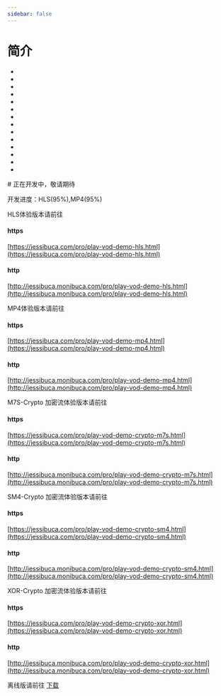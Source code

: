 ```yaml
---
sidebar: false
---
```


# 简介
-
-
-
-
-
-
-
-
-
-
-
-
-
-
<Rice/>
# 正在开发中，敬请期待


开发进度：HLS(95%),MP4(95%)

HLS体验版本请前往

#### https
[https://jessibuca.com/pro/play-vod-demo-hls.html](https://jessibuca.com/pro/play-vod-demo-hls.html)

#### http
[http://jessibuca.monibuca.com/pro/play-vod-demo-hls.html](http://jessibuca.monibuca.com/pro/play-vod-demo-hls.html)


MP4体验版本请前往

#### https
[https://jessibuca.com/pro/play-vod-demo-mp4.html](https://jessibuca.com/pro/play-vod-demo-mp4.html)

#### http
[http://jessibuca.monibuca.com/pro/play-vod-demo-mp4.html](http://jessibuca.monibuca.com/pro/play-vod-demo-mp4.html)


M7S-Crypto 加密流体验版本请前往

#### https
[https://jessibuca.com/pro/play-vod-demo-crypto-m7s.html](https://jessibuca.com/pro/play-vod-demo-crypto-m7s.html)

#### http
[http://jessibuca.monibuca.com/pro/play-vod-demo-crypto-m7s.html](http://jessibuca.monibuca.com/pro/play-vod-demo-crypto-m7s.html)


SM4-Crypto 加密流体验版本请前往

#### https
[https://jessibuca.com/pro/play-vod-demo-crypto-sm4.html](https://jessibuca.com/pro/play-vod-demo-crypto-sm4.html)

#### http
[http://jessibuca.monibuca.com/pro/play-vod-demo-crypto-sm4.html](http://jessibuca.monibuca.com/pro/play-vod-demo-crypto-sm4.html)

XOR-Crypto 加密流体验版本请前往

#### https
[https://jessibuca.com/pro/play-vod-demo-crypto-xor.html](https://jessibuca.com/pro/play-vod-demo-crypto-xor.html)

#### http
[http://jessibuca.monibuca.com/pro/play-vod-demo-crypto-xor.html](http://jessibuca.monibuca.com/pro/play-vod-demo-crypto-xor.html)


离线版请前往 [下载](https://jessibuca.com/pro.zip)
